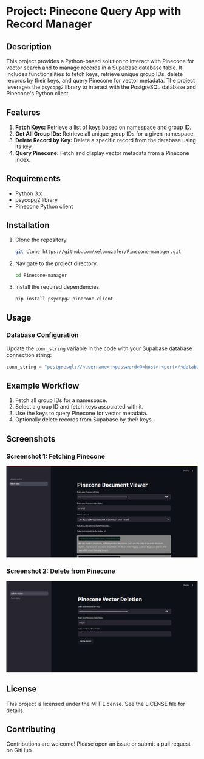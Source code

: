 # Project: Pinecone Query App with Record Manager

## Description
This project provides a Python-based solution to interact with Pinecone for vector search and to manage records in a Supabase database table. It includes functionalities to fetch keys, retrieve unique group IDs, delete records by their keys, and query Pinecone for vector metadata. The project leverages the `psycopg2` library to interact with the PostgreSQL database and Pinecone's Python client.

## Features
1. **Fetch Keys:** Retrieve a list of keys based on namespace and group ID.
2. **Get All Group IDs:** Retrieve all unique group IDs for a given namespace.
3. **Delete Record by Key:** Delete a specific record from the database using its key.
4. **Query Pinecone:** Fetch and display vector metadata from a Pinecone index.

## Requirements
- Python 3.x
- psycopg2 library
- Pinecone Python client

## Installation
1. Clone the repository.
   ```bash
   git clone https://github.com/xelpmuzafer/Pinecone-manager.git
   ```
2. Navigate to the project directory.
   ```bash
   cd Pinecone-manager
   ```
3. Install the required dependencies.
   ```bash
   pip install psycopg2 pinecone-client
   ```

## Usage

### Database Configuration
Update the `conn_string` variable in the code with your Supabase database connection string:
```python
conn_string = "postgresql://<username>:<password>@<host>:<port>/<database>"
```



## Example Workflow
1. Fetch all group IDs for a namespace.
2. Select a group ID and fetch keys associated with it.
3. Use the keys to query Pinecone for vector metadata.
4. Optionally delete records from Supabase by their keys.

## Screenshots

### Screenshot 1: Fetching Pinecone
![Fetching Pinecone](screenshots/sc1.png)

### Screenshot 2: Delete from Pinecone
![Delete from Pinecone](screenshots/sc2.png)

## License
This project is licensed under the MIT License. See the LICENSE file for details.

## Contributing
Contributions are welcome! Please open an issue or submit a pull request on GitHub.

